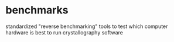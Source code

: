 # benchmarks
standardized "reverse benchmarking" tools to test which computer hardware is best to run crystallography software
